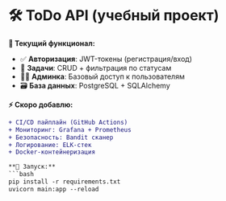 # 🛠 ToDo API (учебный проект)

**🔧 Текущий функционал:**
- ✅ **Авторизация**: JWT-токены (регистрация/вход)
- 📝 **Задачи**: CRUD + фильтрация по статусам
- 👨‍💻 **Админка**: Базовый доступ к пользователям
- 🗃 **База данных**: PostgreSQL + SQLAlchemy

**⚡ Скоро добавлю:**
```diff
+ CI/CD пайплайн (GitHub Actions)
+ Мониторинг: Grafana + Prometheus
+ Безопасность: Bandit сканер
+ Логирование: ELK-стек
+ Docker-контейнеризация

**🚀 Запуск:**
```bash
pip install -r requirements.txt
uvicorn main:app --reload
